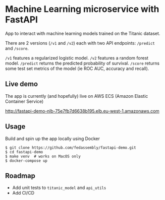 # Machine Learning microservice with FastAPI

App to interact with machine learning models trained on the Titanic dataset.

There are 2 versions (`/v1` and `/v2`) each with two API endpoints: `/predict` and `/score`.

`/v1` features a regularized logistic model. `/v2` features a random forest model. `/predict` returns the predicted probability of survival. `/score` returns some test set metrics of the model (ie ROC AUC, accuracy and recall).

## Live demo

The app is currently (and hopefully) live on AWS ECS (Amazon Elastic Container Service)

http://fastapi-demo-nlb-75e7fb7d6638b195.elb.eu-west-1.amazonaws.com

## Usage

Build and spin up the app locally using Docker

```
$ git clone https://github.com/fedassembly/fastapi-demo.git
$ cd fastapi-demo
$ make venv  # works on MacOS only
$ docker-compose up
```

## Roadmap

- Add unit tests to `titanic_model` and `api_utils`
- Add CI/CD
